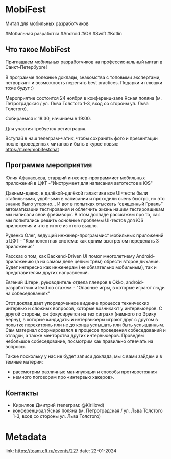 # MobiFest

Митап для мобильных разработчиков

\#Мобильная разработка \#Android \#iOS \#Swift \#Kotlin

## Что такое MobiFest

Приглашаем мобильных разработчиков на профессиональный митап в Санкт-Петербурге!

В программе полезные доклады, знакомства с топовыми экспертами, нетворкинг и возможность перенять best practices. Подарки и плюшки тоже будут :) 

Мероприятие состоится 24 ноября в конференц-зале Ясная поляна (м. Петроградская / ул. Льва Толстого 1-3, вход со стороны ул. Льва Толстого).

Собираемся к 18:30, начинаем в 19:00.

Для участия требуется регистрация.

​Вступай в наш телеграм-чатик, чтобы сохранять фото и презентации после проведенных митапов и быть в курсе новых: https://t.me/mobifestchat

## Программа мероприятия
​Юлия Афанасьева, старший инженер-программист мобильных приложений в ЦФТ -"Инструмент для написания автотестов в iOS"

Давным-давно, в далёкой-далёкой галактике все UI-тесты были стабильными, удобными в написании и проходили очень быстро, но это знание было утеряно… И вот в попытках отыскать “священный Грааль” автоматизации тестирования и облегчить жизнь нашим тестировщикам мы написали свой фреймворк. В этом докладе расскажем про то, как мы попытались решить основные проблемы UI-тестов для iOS приложения и что в итоге из этого вышло.

Руденко Олег, ведущий инженер-программист мобильных приложений в ЦФТ - "Компонентная система: как одним выстрелом переделать 3 приложения"

Рассказ о том, как Backend-Driven UI помог многолетнему Android-приложению (а на самом деле целым трём) обрести второе дыхание. Будет интересно как инженерам (не обязательно мобильным), так и представителям других направлений.

Евгений Штерн, руководитель отдела плееров в Okko, android-разработчик и lead со стажем - "Опасные игры, в которые играют люди на собеседованиях"

Этот доклад дает упорядоченное видение процесса технических интервью и сложных вопросов, которые возникают у интервьюеров. С другой стороны, он фокусируется на тех «играх» (немного по Эрику Берну), в которые кандидаты и интервьюеры играют друг с другом в попытке перехитрить или не до конца услышать или быть услышанным. Сам материал сформировался в процессе проведения собеседований и отладки, а также менторства других интервьюеров. Проведём небольшое собеседование, посмотрим как правильно отвечать на вопросы. 

Также поскольку у нас не будет записи доклада, мы с вами зайдем и в темные материи:

- рассмотрим различные манипуляции и способы противостояния
- немного поговорим про «интервью хакеров».

## Контакты
- Кириллов Дмитрий (телеграм: @Kirillovd)
- конференц-зал Ясная поляна (м. Петроградская / ул. Льва Толстого 1-3, вход со стороны ул. Льва Толстого)

# Metadata
link: https://team.cft.ru/events/227
date: 22-01-2024